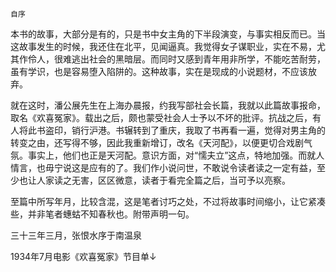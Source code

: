     自序 

   本书的故事，大部分是有的，只是书中女主角的下半段演变，与事实相反而已。当这故事发生的时候，我还住在北平，见闻逼真。我觉得女子谋职业，实在不易，尤其作伶人，很难逃出社会的黑暗层。而同时又感到青年用非所学，不能吃苦耐劳，虽有学识，也是容易堕入陷阱的。这种故事，实在是现成的小说题材，不应该放弃。

   就在这时，潘公展先生在上海办晨报，约我写部社会长篇，我就以此篇故事报命，取名《欢喜冤家》。载出之后，颇也蒙受社会人士予以不坏的批评。抗战之后，有人将此书盗印，销行沪港。书辗转到了重庆，我取了书再看一遍，觉得对男主角的转变之由，还写得不够，因此我重新增订，改名《天河配》，以便更切合戏剧气氛。事实上，他们也正是天河配。意识方面，对“懦夫立”这点，特地加强。而就人情言，也毋宁说这是应有的了。我们作小说问世，不敢说令读者读之一定有益，至少也让人家读之无害，区区微意，读者于看完全篇之后，当可予以亮察。

   至篇中所写年月，比较含混，这是笔者讨巧之处，不过将故事时间缩小，让它紧凑些，并非笔者蟪蛄不知春秋也。附带声明一句。

   三十三年三月，张恨水序于南温泉

   1934年7月电影《欢喜冤家》节目单↓

